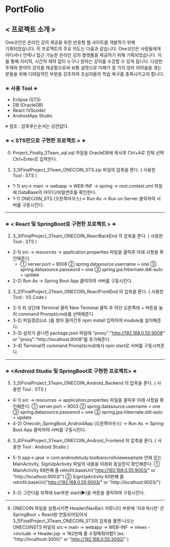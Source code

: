 # PortFolio

## < 프로젝트 소개 > 
One코인은 온라인 강의 제공을 위한 반응형 웹 사이트를 개발하기 위해   
기획되었습니다. 
이 프로젝트의 주요 의도는 다음과 같습니다.
One코인은 사람들에게 어디서나 언제나 접근 가능한 온라인 강의 플랫폼을 제공하기
위해 기획되었습니다. 이를 통해 지리적, 시간적 제약 없이 누구나 원하는 강의를
수강할 수 있게 됩니다. 다양한 주제와 분야의 강의를 제공함으로써 보통 설명으로
이해가 잘 가지 않아 어려움을 겪는 분들을 위해 디테일적인 부분을 강조하여
초심자들의 학습 욕구를 충족시키고자 합니다.



### ※ 사용 Tool ※
- Eclipse  (STS)
- DB (OracleDB)
- React (VScode)
- AndroidApp Studio

※ 참조 : 압축푸는순서는 상관없다. 

### ※ < STS만으로 구현한 프로젝트 > ※

 0. Project_Finally_3Team_sql.sql 파일을 OracleDB에 복사후 Ctrl+A로 전체 선택 Ctrl+Enter로 입력한다.

1. 3_1)FinalProject_3Team_ONECOIN_STS.zip 파일의 압축을 푼다. ( 사용한 Tool : STS )
  - 1-1) src-> main -> webapp -> WEB-INF -> spring -> root.context.xml 파일에 DataBase의 아이디/비밀번호를 확인한다.
  - 1-1) ONECOIN_STS (오른쪽마우스)-> Run As -> Run on Server 클릭하여 서버를 구동시킨다.
    
---------------------------------------------------------------------------------------------------------------------------

### ※ < React 및 SpringBoot로 구현한 프로젝트 > ※

 2. 3_3)FinalProject_3Team_ONECOIN_ReactBackEnd 의 압축을 푼다. ( 사용한 Tool : STS )
  - 2-1) src -> resources -> application.properties 파일을 클릭후 아래 사항을 확인해준다.
	- ① server.port = 9008
	② spring.datasource.username = one 
	③ spring.datasource.password = one
	③ spring.jpa.hibernate.ddl-auto = update
  - 2-2) Run As -> Spring Boot App 클릭하여 서버를 구동시킨다.

 3. 3_2)FinalProject_3Team_ONECOIN_ReactFrontEnd 의 압축을 푼다. ( 사용한 Tool : VS Code )
  - 3-1) 위 상단에 Terminal 클릭 New Terminal 클릭 후 하단 오른쪽에 + 버튼을 눌러 command Prompt(cmd)를 선택해준다
  - 3-2) 파일경로(cd..)를 찾아 들어간후 npm install 입력하여 module을 설치해준다.
  - 3-3) 설치가 끝나면 package.json 파일에 "proxy":"http://192.168.0.55:9008"  or "proxy":"http://localhost:9008"를 추가해준다.
  - 3-4) Terminal의 command Prompt(cmd)에서 npm start로 서버를 구동시켜준다.
---------------------------------------------------------------------------------------------------------------------------
   
### ※ <Android Studio 및 SpringBoot로 구현한 프로젝트> ※

 5. 3_5)FinalProject_3Team_ONECOIN_Android_Backend 의 압축을 푼다. ( 사용한 Tool : STS )
  - 4-1) src -> resources -> application.properties 파일을 클릭후 아래 사항을 확인해준다.
	① server.port = 9003
	② spring.datasource.username = one 
	③ spring.datasource.password = one
	③ spring.jpa.hibernate.ddl-auto = update 
  - 4-2) Onecoin_SpringBoot_AndroidApp (오른쪽마우스) -> Run As -> Spring Boot App 클릭하여 서버를 구동시킨다.

 6. 3_4)FinalProject_3Team_ONECOIN_Android_Frontend 의 압축을 푼다. ( 사용한 Tool : Android Studio )
  - 5-1) app-> java -> com.androidstudy.toolbarscrollviewexample 안에 있는 MainActivity, SignUpActivity 파일의 내용을 아래와 동일한지 확인해준다.
	① MainActivity 68번째 줄 retrofit.baseUrl("http://192.168.0.55:9003/"  or "http://localhost:9003/")
	② SignUpActivity 60번째 줄 retrofit.baseUrl("http://192.168.0.55:9003/" or "http://localhost:9003/")

  - 5-2) 그런다음 위쪽에 bar부분 start(▶)을 버튼을 클릭하여 구동시킨다.
  
---------------------------------------------------------------------------------------------------------------------------

 6. ONECOIN 파일을 실행시키면 Header(NavBar) 커뮤니티 부분에 '자유게시판' 은 SpringBoot + React랑 연동되어있어서 
      3_1)FinalProject_3Team_ONECOIN_STS의 압축을 풀면 나오는 
      ONECOINSTS 파일의 src-> main -> webapp -> WEB-INF -> views ->include -> Header.jsp -> 162번째 줄 수정해줘야함!! (ex. "http://localhost:3000/" or "http://192.168.0.55:3000/" )
    
   

